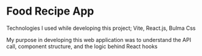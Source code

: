 # Food Recipe App

Technologies I used while developing this project; Vite, React.js, Bulma Css

My purpose in developing this web application was to understand the API call, component structure, and the logic behind React hooks
